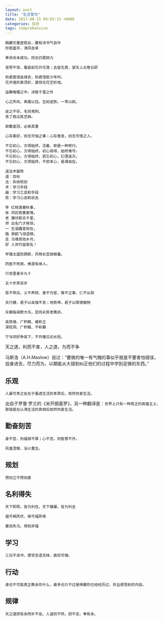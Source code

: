 ```yaml
---
layout: post
title: "名言警句"
date: 2017-08-15 09:03:13 +0800
categories: 综合
tags: comprehensive 
---
```


```
胸藏文墨虚若谷，腹有诗书气自华
你若盛开，清风自来
```



```
革命尚未成功，同志仍需努力
```



```
宠辱不惊，看庭前花开花落；去留无意，望天上云卷云舒
```



```
劝君莫惜金缕衣，劝君惜取少年时。 
花开堪折直须折，莫待无花空折枝。
```



```
运筹帷幄之中，决胜千里之外
```



```
心之所向，素履以往。生如逆旅，一苇以航。
```



```
皮之不存，毛将焉附。
丢了西瓜拣芝麻。
```



```
欲戴皇冠，必承其重
```



```
心存美好，则无可恼之事；心存善良，则无可恨之人。
```



```
不忘初心，方得始终，活着，即是一种修行。
不忘初心，方得始终，初心易得，始终难守。
不忘初心，方得始终，若忘初心，幻湮迷灭。
不忘初心，方得始终，不拒本心，是谓自在。
```



```
道法术器势
道：目标
法：系统规划
术：学习手段
器：学习工具和手段
势：学习心态和状态
```



```
李 红桃落春秋事，
咏 风叹雨墨客情。
老 骥伏枥志千里，
师 出名门才艳惊。
一 生谐趣音宛在，
路 渺鹤飞泪湿襟。
走 马难观他乡月，
好 人世代留英名！
```



```
牢骚太盛防肠断，风物长宜放眼量。
```



```
药医不死病，佛渡有缘人。
```



```
行百里者半九十
```



```
五十步笑百步
```



```
慈不带兵、义不养财、善不为官、情不立事、仁不从政
```



```
天行健，君子以自强不息；地势坤，君子以厚德载物
```





```
斥鷃每闻欺大鸟，昆鸡长笑老鹰非。
```



```
高筑墙、广积粮、缓称王
深挖洞、广积粮、不称霸
```





```
宁与同好争高下，不共傻瓜论长短。
```





天之道，利而不害，人之道，为而不争



马斯洛（A.H.Maslow）说过：“要做的唯一有气魄的事似乎就是不要害怕错误，投身进去，尽力而为，以期能从大错到纠正他们的过程中学到足够的东西。”

## 乐观

```
人最可贵之处在于看透生活的本质后，依然热爱生活。
```

出自于罗曼·罗兰的《米开朗基罗》，另一种翻译是：`世界上只有一种真正的英雄主义，那就是在认清生活的真相后依然热爱生活。`

## 勤奋刻苦

```
身不苦，则福禄不厚；心不苦，则智慧不开。
```

```
凤凰涅槃，浴火重生。
```





## 规划

```
预则立不预则废
```



## 名利得失

```
天下熙熙，皆为利往，天下攘攘，皆为利去
```



```
福兮祸所伏，祸兮福所倚
```



```
塞翁失马，焉知非福
```



## 学习

```
三日不读书，便觉言语无味，面目可憎。
```



## 行动

```
谁也不可能真正教会你什么，最多也只不过是唤醒你已经经历过，并且感悟到的内容。
```

## 规律

```
天之道损有余而补不足。人道则不然，损不足，奉有余。
```

